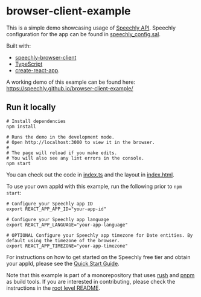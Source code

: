 # browser-client-example

This is a simple demo showcasing usage of [Speechly API](https://www.speechly.com/?utm_source=github&utm_medium=browser-client-example&utm_campaign=header). Speechly configuration for the app can be found in [speechly_config.sal](speechly_config.sal).

Built with:

- [speechly-browser-client](https://github.com/speechly/browser-client)
- [TypeScript](https://www.typescriptlang.org)
- [create-react-app](https://github.com/facebook/create-react-app).

A working demo of this example can be found here: https://speechly.github.io/browser-client-example/ 

## Run it locally

```shell
# Install dependencies
npm install

# Runs the demo in the development mode.
# Open http://localhost:3000 to view it in the browser.
#
# The page will reload if you make edits.
# You will also see any lint errors in the console.
npm start
```

You can check out the code in [index.ts](src/index.ts) and the layout in [index.html](public/index.html).

To use your own appId with this example, run the following prior to `npm start`:

```shell
# Configure your Speechly app ID
export REACT_APP_APP_ID="your-app-id"

# Configure your Speechly app language
export REACT_APP_LANGUAGE="your-app-language"

# OPTIONAL Configure your Speechly app timezone for Date entities. By default using the timezone of the browser.
export REACT_APP_TIMEZONE="your-app-timezone"
```

For instructions on how to get started on the Speechly free tier and obtain your appId, please see the [Quick Start Guide](https://docs.speechly.com/quick-start).

Note that this example is part of a monorepository that uses [rush](https://rush.js) and [pnpm](https://pnpm.io) as build tools. If you are interested in contributing, please check the instructions in the [root level README](../../README.md#how-to-use-this-repository).

